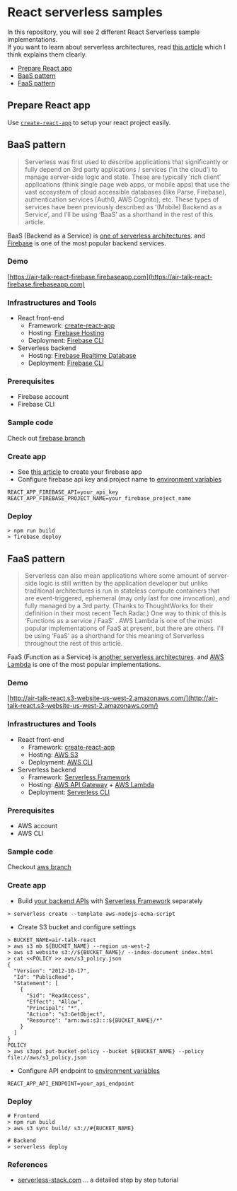 # React serverless samples
In this repository, you will see 2 different React Serverless sample implementations.  
If you want to learn about serverless architectures, read [this article](https://martinfowler.com/articles/serverless.html) which I think explains them clearly.

* [Prepare React app](#prepare-react-app)
* [BaaS pattern](#baas-pattern)
* [FaaS pattern](#faas-pattern)

## Prepare React app
Use [`create-react-app`](https://github.com/facebookincubator/create-react-app) to setup your react project easily.

## BaaS pattern
> Serverless was first used to describe applications that significantly or fully depend on 3rd party applications / services (‘in the cloud’) to manage server-side logic and state. These are typically ‘rich client’ applications (think single page web apps, or mobile apps) that use the vast ecosystem of cloud accessible databases (like Parse, Firebase), authentication services (Auth0, AWS Cognito), etc. These types of services have been previously described as ‘(Mobile) Backend as a Service’, and I’ll be using ‘BaaS’ as a shorthand in the rest of this article.

BaaS (Backend as a Service) is [one of serverless architectures](https://martinfowler.com/articles/serverless.html#WhatIsServerless). and [Firebase](https://firebase.google.com/) is one of the most popular backend services.

### Demo
[https://air-talk-react-firebase.firebaseapp.com](https://air-talk-react-firebase.firebaseapp.com)

### Infrastructures and Tools
* React front-end
  * Framework: [create-react-app](https://github.com/facebookincubator/create-react-app)
  * Hosting: [Firebase Hosting](https://firebase.google.com/docs/hosting/)
  * Deployment: [Firebase CLI](https://firebase.google.com/docs/cli/)
* Serverless backend
  * Hosting: [Firebase Realtime Database](https://firebase.google.com/docs/database/)
  * Deployment: [Firebase CLI](https://firebase.google.com/docs/cli/)

### Prerequisites
* Firebase account
* Firebase CLI

### Sample code
Check out [firebase branch](https://github.com/Jwata/air-talk-react/tree/firebase)

### Create app
- See [this article](https://www.codementor.io/yurio/all-you-need-is-react-firebase-4v7g9p4kf) to create your firebase app
- Configure firebase api key and project name to [environment variables](https://github.com/facebookincubator/create-react-app/blob/master/packages/react-scripts/template/README.md#adding-development-environment-variables-in-env)

```
REACT_APP_FIREBASE_API=your_api_key
REACT_APP_FIREBASE_PROJECT_NAME=your_firebase_project_name
```

### Deploy

```
> npm run build
> firebase deploy
```

## FaaS pattern
> Serverless can also mean applications where some amount of server-side logic is still written by the application developer but unlike traditional architectures is run in stateless compute containers that are event-triggered, ephemeral (may only last for one invocation), and fully managed by a 3rd party. (Thanks to ThoughtWorks for their definition in their most recent Tech Radar.) One way to think of this is ‘Functions as a service / FaaS’ . AWS Lambda is one of the most popular implementations of FaaS at present, but there are others. I’ll be using ‘FaaS’ as a shorthand for this meaning of Serverless throughout the rest of this article.

FaaS (Function as a Service) is [another serverless architectures](https://martinfowler.com/articles/serverless.html#WhatIsServerless). and [AWS Lambda](https://aws.amazon.com/lambda/) is one of the most popular implementations.

### Demo
[http://air-talk-react.s3-website-us-west-2.amazonaws.com/](http://air-talk-react.s3-website-us-west-2.amazonaws.com/)

### Infrastructures and Tools
* React front-end
  * Framework: [create-react-app](https://github.com/facebookincubator/create-react-app)
  * Hosting: [AWS S3](https://aws.amazon.com/s3/)
  * Deployment: [AWS CLI](https://aws.amazon.com/cli/)
* Serverless backend
  * Framework: [Serverless Framework](https://serverless.com/)
  * Hosting: [AWS API Gateway](https://aws.amazon.com/api-gateway/) + [AWS Lambda](https://aws.amazon.com/lambda/)
  * Deployment: [Serverless CLI](https://serverless.com/framework/docs/providers/aws/cli-reference/deploy/)

### Prerequisites
* AWS account
* AWS CLI

### Sample code
Checkout [aws branch](https://github.com/Jwata/air-talk-react/tree/aws)

### Create app
- Build [your backend APIs](https://github.com/Jwata/air-talk-serverless) with [Serverless Framework](https://github.com/serverless/serverless) separately

```
> serverless create --template aws-nodejs-ecma-script
```

- Create S3 bucket and configure settings

```
> BUCKET_NAME=air-talk-react
> aws s3 mb ${BUCKET_NAME} --region us-west-2
> aws s3 website s3://${BUCKET_NAME}/ --index-document index.html
> cat <<POLICY >> aws/s3_policy.json
{
  "Version": "2012-10-17",
  "Id": "PublicRead",
  "Statement": [
    {
      "Sid": "ReadAccess",
      "Effect": "Allow",
      "Principal": "*",
      "Action": "s3:GetObject",
      "Resource": "arn:aws:s3:::${BUCKET_NAME}/*"
    }
  ]
}
POLICY
> aws s3api put-bucket-policy --bucket ${BUCKET_NAME} --policy file://aws/s3_policy.json
```

- Configure API endpoint to [environment variables](https://github.com/facebookincubator/create-react-app/blob/master/packages/react-scripts/template/README.md#adding-development-environment-variables-in-env)

```
REACT_APP_API_ENDPOINT=your_api_endpoint
```

### Deploy
```
# Frontend
> npm run build
> aws s3 sync build/ s3://#{BUCKET_NAME}
 
# Backend
> serverless deploy
```

### References
- [serverless-stack.com](https://serverless-stack.com/) ... a detailed step by step tutorial
